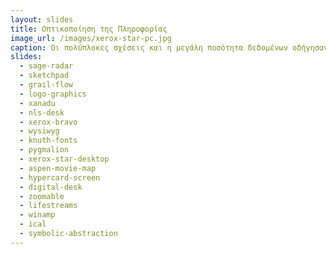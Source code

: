 ```yaml
---
layout: slides
title: Οπτικοποίηση της Πληροφορίας 
image_url: /images/xerox-star-pc.jpg
caption: Οι πολύπλοκες σχέσεις και η μεγάλη ποσότητα δεδομένων οδήγησαν στην ανάπτυξη της οπτικοποίησης της πληροφορίας, η οποία προσπαθεί να οργανώσει και κυρίως να επιτρέψει την διάδραση με δεδομένα σε ένα υψηλότερο επίπεδο από την αρχική μορφή τους. 
slides:
  - sage-radar 
  - sketchpad
  - grail-flow
  - logo-graphics
  - xanadu
  - nls-desk
  - xerox-bravo
  - wysiwyg
  - knuth-fonts
  - pygmalion
  - xerox-star-desktop
  - aspen-movie-map
  - hypercard-screen
  - digital-desk
  - zoomable
  - lifestreams
  - winamp
  - ical
  - symbolic-abstraction
---
```

